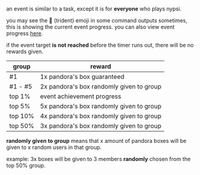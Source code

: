 <script>
  import DocsTemplate from "$lib/components/docs/DocsTemplate.svelte"
  import ItemModal from "$lib/components/docs/ItemModal.svelte"
  import DocsHeader from '$lib/components/docs/DocsHeader.svelte';
</script>

<DocsTemplate title='events' description="" />

<DocsHeader header='h2' text="what is an event" />

an event is similar to a task, except it is for **everyone** who plays nypsi.

you may see the 🔱 (trident) emoji in some command outputs sometimes, this is showing the current event progress. you can also view event progress [here](/events).

<DocsHeader header='h2' text="event rewards" />

if the event target **is not reached** before the timer runs out, there will be no rewards given.

| group   | reward                                                                             |
| ------- | ---------------------------------------------------------------------------------- |
| #1      | 1x <ItemModal item="pandora_box">pandora's box</ItemModal> guaranteed              |
| #1 - #5 | 2x <ItemModal item="pandora_box">pandora's box</ItemModal> randomly given to group |
| top 1%  | event achievement progress                                                         |
| top 5%  | 5x <ItemModal item="pandora_box">pandora's box</ItemModal> randomly given to group |
| top 10% | 4x <ItemModal item="pandora_box">pandora's box</ItemModal> randomly given to group |
| top 50% | 3x <ItemModal item="pandora_box">pandora's box</ItemModal> randomly given to group |

**randomly given to group** means that x amount of pandora boxes will be given to x random users in that group.

example: 3x boxes will be given to 3 members **randomly** chosen from the top 50% group.
